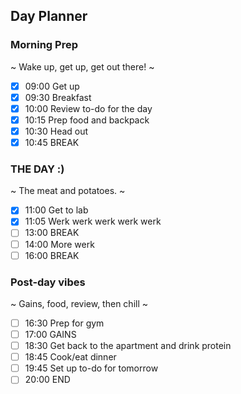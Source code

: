 ## Day Planner
### Morning Prep
~
Wake up, get up, get out there!
~
- [x] 09:00 Get up
- [x] 09:30 Breakfast
- [x] 10:00 Review to-do for the day
- [x] 10:15 Prep food and backpack
- [x] 10:30 Head out
- [x] 10:45 BREAK

### THE DAY :)
~
The meat and potatoes.
~
- [x] 11:00 Get to lab
- [x] 11:05 Werk werk werk werk werk
- [ ] 13:00 BREAK
- [ ] 14:00 More werk
- [ ] 16:00 BREAK

### Post-day vibes
~
Gains, food, review, then chill
~
- [ ] 16:30 Prep for gym
- [ ] 17:00 GAINS
- [ ] 18:30 Get back to the apartment and drink protein
- [ ] 18:45 Cook/eat dinner
- [ ] 19:45 Set up to-do for tomorrow
- [ ] 20:00 END